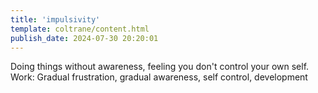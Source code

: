 ```yaml
---
title: 'impulsivity'
template: coltrane/content.html
publish_date: 2024-07-30 20:20:01
---
```


Doing things without awareness, feeling you don't control your own self. Work: Gradual frustration, gradual awareness, self control, development 